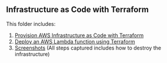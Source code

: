 ## Infrastructure as Code with Terraform

This folder includes:

1. [Provision AWS Infrastructure as Code with Terraform](https://github.com/herrera-luis/cloud_architect_resources/tree/master/Design%20for%20Performance%20and%20Scalability/Infrastructure%20as%20Code%20with%20Terraform/Exercise_1) 
2. [Deploy an AWS Lambda function using Terraform](https://github.com/herrera-luis/cloud_architect_resources/tree/master/Design%20for%20Performance%20and%20Scalability/Infrastructure%20as%20Code%20with%20Terraform/Exercise_2) 
3. [Screenshots](https://github.com/herrera-luis/cloud_architect_resources/tree/master/Design%20for%20Performance%20and%20Scalability/Infrastructure%20as%20Code%20with%20Terraform/screenshots) (All steps captured includes how to destroy the infrastructure)